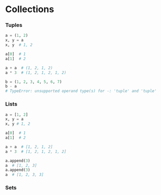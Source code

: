# Collections
### Tuples
```python
a = (1, 2)
x, y = a
x, y  # 1, 2

a[0]  # 1
a[1]  # 2

a + a  # (1, 2, 1, 2)
a * 3  # (1, 2, 1, 2, 1, 2)

b = (1, 2, 3, 4, 5, 6, 7)
b - a
# TypeError: unsupported operand type(s) for -: 'tuple' and 'tuple'
```
### Lists
```python
a = [1, 2]
x, y = a
x, y # 1, 2

a[0]  # 1
a[1]  # 2

a + a  # [1, 2, 1, 2]
a * 3  # [1, 2, 1, 2, 1, 2]

a.append(3)
a  # [1, 2, 3]
a.append(3)
a  # [1, 2, 3, 3]
```
### Sets
```python

```